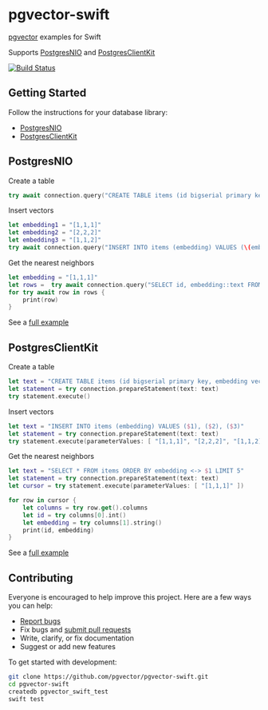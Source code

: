 # pgvector-swift

[pgvector](https://github.com/pgvector/pgvector) examples for Swift

Supports [PostgresNIO](https://github.com/vapor/postgres-nio) and [PostgresClientKit](https://github.com/codewinsdotcom/PostgresClientKit)

[![Build Status](https://github.com/pgvector/pgvector-swift/workflows/build/badge.svg?branch=master)](https://github.com/pgvector/pgvector-swift/actions)

## Getting Started

Follow the instructions for your database library:

- [PostgresNIO](#postgresnio)
- [PostgresClientKit](#postgresclientkit)

## PostgresNIO

Create a table

```swift
try await connection.query("CREATE TABLE items (id bigserial primary key, embedding vector(3))", logger: logger)
```

Insert vectors

```swift
let embedding1 = "[1,1,1]"
let embedding2 = "[2,2,2]"
let embedding3 = "[1,1,2]"
try await connection.query("INSERT INTO items (embedding) VALUES (\(embedding1)::vector), (\(embedding2)::vector), (\(embedding3)::vector)", logger: logger)
```

Get the nearest neighbors

```swift
let embedding = "[1,1,1]"
let rows =  try await connection.query("SELECT id, embedding::text FROM items ORDER BY embedding <-> \(embedding)::vector LIMIT 5", logger: logger)
for try await row in rows {
    print(row)
}
```

See a [full example](Tests/PgvectorTests/PgvectorTests.swift)

## PostgresClientKit

Create a table

```swift
let text = "CREATE TABLE items (id bigserial primary key, embedding vector(3))"
let statement = try connection.prepareStatement(text: text)
try statement.execute()
```

Insert vectors

```swift
let text = "INSERT INTO items (embedding) VALUES ($1), ($2), ($3)"
let statement = try connection.prepareStatement(text: text)
try statement.execute(parameterValues: [ "[1,1,1]", "[2,2,2]", "[1,1,2]" ])
```

Get the nearest neighbors

```swift
let text = "SELECT * FROM items ORDER BY embedding <-> $1 LIMIT 5"
let statement = try connection.prepareStatement(text: text)
let cursor = try statement.execute(parameterValues: [ "[1,1,1]" ])

for row in cursor {
    let columns = try row.get().columns
    let id = try columns[0].int()
    let embedding = try columns[1].string()
    print(id, embedding)
}
```

See a [full example](Tests/PgvectorTests/PgvectorTests.swift)

## Contributing

Everyone is encouraged to help improve this project. Here are a few ways you can help:

- [Report bugs](https://github.com/pgvector/pgvector-swift/issues)
- Fix bugs and [submit pull requests](https://github.com/pgvector/pgvector-swift/pulls)
- Write, clarify, or fix documentation
- Suggest or add new features

To get started with development:

```sh
git clone https://github.com/pgvector/pgvector-swift.git
cd pgvector-swift
createdb pgvector_swift_test
swift test
```
